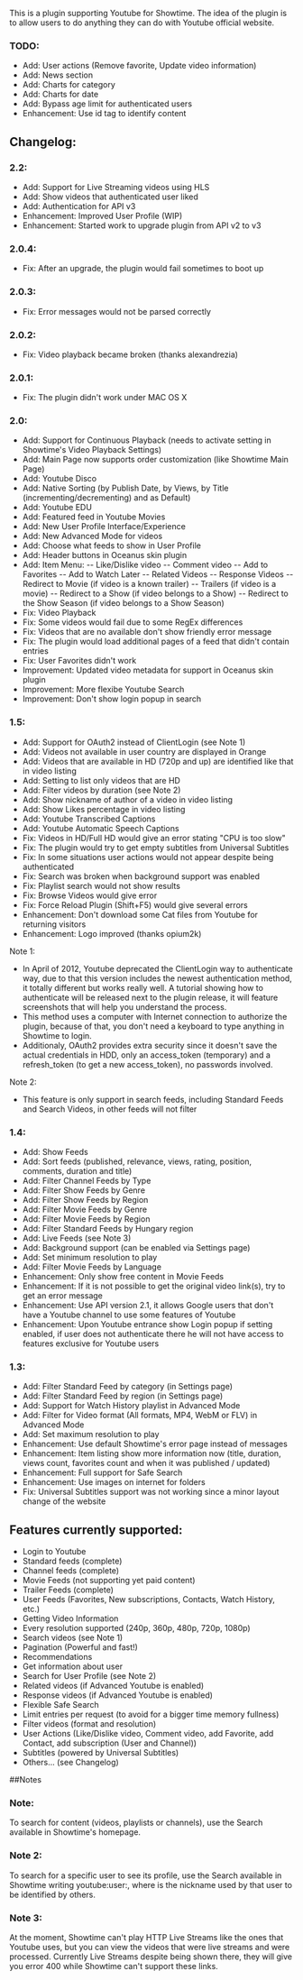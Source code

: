 This is a plugin supporting Youtube for Showtime. The idea of the plugin is to allow users to do anything they can do with Youtube official website.

### TODO:
- Add: User actions (Remove favorite, Update video information)
- Add: News section
- Add: Charts for category
- Add: Charts for date
- Add: Bypass age limit for authenticated users
- Enhancement: Use id tag to identify content

## Changelog:
### 2.2:
- Add: Support for Live Streaming videos using HLS
- Add: Show videos that authenticated user liked
- Add: Authentication for API v3
- Enhancement: Improved User Profile (WIP)
- Enhancement: Started work to upgrade plugin from API v2 to v3

### 2.0.4:
- Fix: After an upgrade, the plugin would fail sometimes to boot up

### 2.0.3:
- Fix: Error messages would not be parsed correctly

### 2.0.2:
- Fix: Video playback became broken (thanks alexandrezia)

### 2.0.1:
- Fix: The plugin didn't work under MAC OS X

### 2.0:
- Add: Support for Continuous Playback (needs to activate setting in Showtime's Video Playback Settings)
- Add: Main Page now supports order customization (like Showtime Main Page)
- Add: Youtube Disco
- Add: Native Sorting (by Publish Date, by Views, by Title (incrementing/decrementing) and as Default)
- Add: Youtube EDU
- Add: Featured feed in Youtube Movies
- Add: New User Profile Interface/Experience
- Add: New Advanced Mode for videos
- Add: Choose what feeds to show in User Profile
- Add: Header buttons in Oceanus skin plugin
- Add: Item Menu:
-- Like/Dislike video
-- Comment video
-- Add to Favorites
-- Add to Watch Later
-- Related Videos
-- Response Videos
-- Redirect to Movie (if video is a known trailer)
-- Trailers (if video is a movie)
-- Redirect to a Show (if video belongs to a Show)
-- Redirect to the Show Season (if video belongs to a Show Season)
- Fix: Video Playback
- Fix: Some videos would fail due to some RegEx differences
- Fix: Videos that are no available don't show friendly error message
- Fix: The plugin would load additional pages of a feed that didn't contain entries
- Fix: User Favorites didn't work
- Improvement: Updated video metadata for support in Oceanus skin plugin
- Improvement: More flexibe Youtube Search
- Improvement: Don't show login popup in search

### 1.5:
- Add: Support for OAuth2 instead of ClientLogin (see Note 1)
- Add: Videos not available in user country are displayed in Orange
- Add: Videos that are available in HD (720p and up) are identified like that in video listing
- Add: Setting to list only videos that are HD
- Add: Filter videos by duration (see Note 2)
- Add: Show nickname of author of a video in video listing
- Add: Show Likes percentage in video listing
- Add: Youtube Transcribed Captions
- Add: Youtube Automatic Speech Captions
- Fix: Videos in HD/Full HD would give an error stating "CPU is too slow"
- Fix: The plugin would try to get empty subtitles from Universal Subtitles
- Fix: In some situations user actions would not appear despite being authenticated
- Fix: Search was broken when background support was enabled
- Fix: Playlist search would not show results
- Fix: Browse Videos would give error
- Fix: Force Reload Plugin (Shift+F5) would give several errors
- Enhancement: Don't download some Cat files from Youtube for returning visitors
- Enhancement: Logo improved (thanks opium2k)

Note 1:
- In April of 2012, Youtube deprecated the ClientLogin way to authenticate way, due to that this version includes the newest authentication method, 
it totally different but works really well. A tutorial showing how to authenticate will be released next to the plugin release, it will feature 
screenshots that will help you understand the process.
- This method uses a computer with Internet connection to authorize the plugin, because of that, you don't need a keyboard to type anything in Showtime to login.
- Additionaly, OAuth2 provides extra security since it doesn't save the actual credentials in HDD, only an access_token (temporary) and a refresh_token 
(to get a new access_token), no passwords involved.

Note 2:
- This feature is only support in search feeds, including Standard Feeds and Search Videos, in other feeds will not filter

### 1.4:
- Add: Show Feeds
- Add: Sort feeds (published, relevance, views, rating, position, comments, duration and title)
- Add: Filter Channel Feeds by Type
- Add: Filter Show Feeds by Genre
- Add: Filter Show Feeds by Region
- Add: Filter Movie Feeds by Genre
- Add: Filter Movie Feeds by Region
- Add: Filter Standard Feeds by Hungary region
- Add: Live Feeds (see Note 3)
- Add: Background support (can be enabled via Settings page)
- Add: Set minimum resolution to play
- Add: Filter Movie Feeds by Language
- Enhancement: Only show free content in Movie Feeds
- Enhancement: If it is not possible to get the original video link(s), try to get an error message
- Enhancement: Use API version 2.1, it allows Google users that don't have a Youtube channel to use some features of Youtube
- Enhancement: Upon Youtube entrance show Login popup if setting enabled, if user does not authenticate there he will not have access to features exclusive for Youtube users

### 1.3:
- Add: Filter Standard Feed by category (in Settings page)
- Add: Filter Standard Feed by region (in Settings page)
- Add: Support for Watch History playlist in Advanced Mode
- Add: Filter for Video format (All formats, MP4, WebM or FLV) in Advanced Mode
- Add: Set maximum resolution to play
- Enhancement: Use default Showtime's error page instead of messages
- Enhancement: Item listing show more information now (title, duration, views count, favorites count and when it was published / updated)
- Enhancement: Full support for Safe Search
- Enhancement: Use images on internet for folders
- Fix: Universal Subtitles support was not working since a minor layout change of the website



## Features currently supported:
- Login to Youtube
- Standard feeds (complete)
- Channel feeds (complete)
- Movie Feeds (not supporting yet paid content)
- Trailer Feeds (complete)
- User Feeds (Favorites, New subscriptions, Contacts, Watch History, etc.)
- Getting Video Information
- Every resolution supported (240p, 360p, 480p, 720p, 1080p)
- Search videos (see Note 1)
- Pagination (Powerful and fast!)
- Recommendations
- Get information about user
- Search for User Profile (see Note 2)
- Related videos (if Advanced Youtube is enabled)
- Response videos (if Advanced Youtube is enabled)
- Flexible Safe Search
- Limit entries per request (to avoid for a bigger time memory fullness)
- Filter videos (format and resolution)
- User Actions (Like/Dislike video, Comment video, add Favorite, add Contact, add subscription (User and Channel))
- Subtitles (powered by Universal Subtitles)
- Others... (see Changelog)

##Notes
### Note:
To search for content (videos, playlists or channels), use the Search available in Showtime's homepage.

### Note 2:
To search for a specific user to see its profile, use the Search available in Showtime writing
youtube:user:<username>, where <username> is the nickname used by that user to be identified by others.

### Note 3:
At the moment, Showtime can't play HTTP Live Streams like the ones that Youtube uses, but you can view the videos that were live streams and were processed. 
Currently Live Streams despite being shown there, they will give you error 400 while Showtime can't support these links.